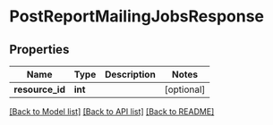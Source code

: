 # PostReportMailingJobsResponse

## Properties
Name | Type | Description | Notes
------------ | ------------- | ------------- | -------------
**resource_id** | **int** |  | [optional] 

[[Back to Model list]](../README.md#documentation-for-models) [[Back to API list]](../README.md#documentation-for-api-endpoints) [[Back to README]](../README.md)

